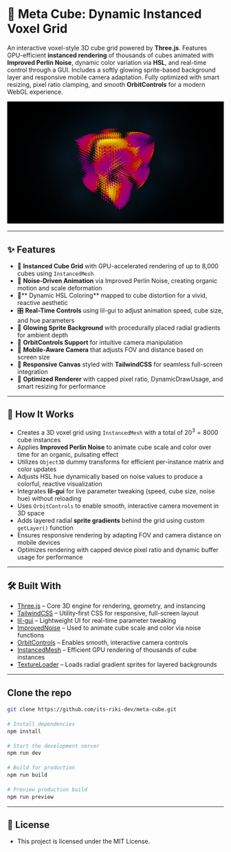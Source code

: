 # 🧊 Meta Cube: Dynamic Instanced Voxel Grid

An interactive voxel-style 3D cube grid powered by **Three.js**. Features GPU-efficient **instanced rendering** of thousands of cubes animated with **Improved Perlin Noise**, dynamic color variation via **HSL**, and real-time control through a GUI. Includes a softly glowing sprite-based background layer and responsive mobile camera adaptation. Fully optimized with smart resizing, pixel ratio clamping, and smooth **OrbitControls** for a modern WebGL experience.

[![HomeSS](public/heropage.png)](https://cyberpunk-landing-page-chi.vercel.app/)

---

## ✨ Features

- 🧊 **Instanced Cube Grid** with GPU-accelerated rendering of up to 8,000 cubes using `InstancedMesh`
- 🌈 **Noise-Driven Animation** via Improved Perlin Noise, creating organic motion and scale deformation
- 🎨** Dynamic HSL Coloring** mapped to cube distortion for a vivid, reactive aesthetic
- 🎛️ **Real-Time Controls** using lil-gui to adjust animation speed, cube size, and hue parameters
- 🌌 **Glowing Sprite Background** with procedurally placed radial gradients for ambient depth
- 🧭 **OrbitControls Support** for intuitive camera manipulation
- 📱 **Mobile-Aware Camera** that adjusts FOV and distance based on screen size
- 📐 **Responsive Canvas** styled with **TailwindCSS** for seamless full-screen integration
- 🚀 **Optimized Renderer** with capped pixel ratio, DynamicDrawUsage, and smart resizing for performance

---

## 🧠 How It Works

* Creates a 3D voxel grid using `InstancedMesh` with a total of $20^3 = 8000$ cube instances
* Applies **Improved Perlin Noise** to animate cube scale and color over time for an organic, pulsating effect
* Utilizes `Object3D` dummy transforms for efficient per-instance matrix and color updates
* Adjusts HSL hue dynamically based on noise values to produce a colorful, reactive visualization
* Integrates **lil-gui** for live parameter tweaking (speed, cube size, noise hue) without reloading
* Uses `OrbitControls` to enable smooth, interactive camera movement in 3D space
* Adds layered radial **sprite gradients** behind the grid using custom `getLayer()` function
* Ensures responsive rendering by adapting FOV and camera distance on mobile devices
* Optimizes rendering with capped device pixel ratio and dynamic buffer usage for performance

---

## 🛠️ Built With

* [Three.js](https://threejs.org/) – Core 3D engine for rendering, geometry, and instancing
* [TailwindCSS](https://tailwindcss.com/) – Utility-first CSS for responsive, full-screen layout
* [lil-gui](https://lil-gui.georgealways.com/) – Lightweight UI for real-time parameter tweaking
* [ImprovedNoise](https://threejs.org/docs/#examples/en/math/ImprovedNoise) – Used to animate cube scale and color via noise functions
* [OrbitControls](https://threejs.org/docs/#examples/en/controls/OrbitControls) – Enables smooth, interactive camera controls
* [InstancedMesh](https://threejs.org/docs/#api/en/objects/InstancedMesh) – Efficient GPU rendering of thousands of cube instances
* [TextureLoader](https://threejs.org/docs/#api/en/loaders/TextureLoader) – Loads radial gradient sprites for layered backgrounds

---

## Clone the repo

```bash
git clone https://github.com/its-riki-dev/meta-cube.git

# Install dependencies
npm install

# Start the development server
npm run dev

# Build for production
npm run build

# Preview production build
npm run preview
```

---

## 📄 License

- This project is licensed under the MIT License.
